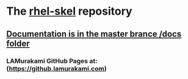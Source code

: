 # The [rhel-skel](https://rhel-skel.lamurakami.com) repository

## [Documentation is in the master brance /docs folder](https://rhel-skel.lamurakami.com)

### LAMurakami GitHub Pages at: (https://github.lamurakami.com)
